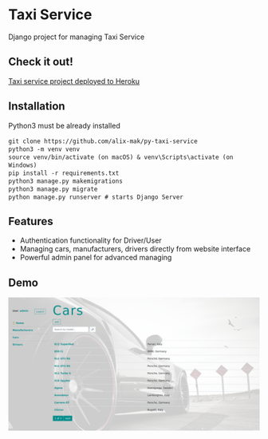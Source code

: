 # Taxi Service

Django project for managing Taxi Service

## Check it out!

[Taxi service project deployed to Heroku](https://taxi-service-alix.herokuapp.com/)

## Installation

Python3 must be already installed
```shell
git clone https://github.com/alix-mak/py-taxi-service
python3 -m venv venv
source venv/bin/activate (on macOS) & venv\Scripts\activate (on Windows)
pip install -r requirements.txt
python3 manage.py makemigrations
python3 manage.py migrate
python manage.py runserver # starts Django Server
```

## Features
* Authentication functionality for Driver/User
* Managing cars, manufacturers, drivers directly from website interface
* Powerful admin panel for advanced managing

## Demo

![Website interface](demo.png)

